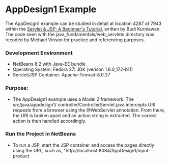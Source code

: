 AppDesign1 Example
==================

The AppDesign1 example can be studied in detail at location 4287 of 7943 within
the [Servlet & JSP: A Beginner's Tutorial](https://brainysoftware.com/9781771970327),
written by Budi Kurniawan. The code seen with the java_fundamentals/web_servlets
directory was recoded by Michael Vinson for practice and referencing purposes.

### Development Environment
* NetBeans 8.2 with Java-EE bundle
* Operating System: Fedora 27: JDK (verison 1.8.0_172-b11)
* Servlet/JSP Container: Apache-Tomcat-8.0.27

### Purpose:
* The AppDesign1 example uses a Model 2 framework. The src/java/appdesign1/
  controller/ControllerServlet.java intercepts URI requests from a browser using
  the @WebServlet annotation. From there, the URI is broken apart and an action
  string is extracted. The correct action is then handled accordingly.  

### Run the Project in NetBeans
* To run a JSP, start the JSP container and access the pages directly using the 
  URL, such as, "http://<span></span>localhost:8084/AppDesign1/input-product


